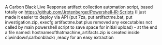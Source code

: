 A Carbon Black Live Response artifact collection automation script, based totally on https://github.com/Jrotenberger/Powershell-IR-Scripts (I just made it easier to deploy via API (put 7za, put artifactme.bat, put investigation.zip, execfg artifactme.bat plus removed any executables not called by main powershell script to save space for initial upload) - at the end a file named: hostnameofthatmachine_artifacts.zip is created inside c:\windows\carbonblack\  ,ready for an easy extraction
